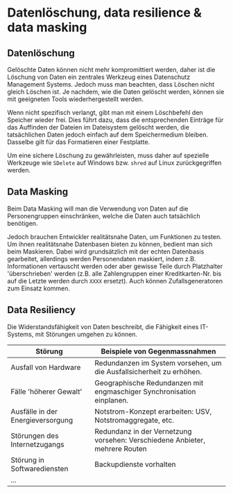 # Datenlöschung, data resilience &amp; data masking

## Datenlöschung

Gelöschte Daten können nicht mehr kompromittiert werden, daher ist die Löschung von Daten ein zentrales Werkzeug eines Datenschutz Management
Systems. Jedoch muss man beachten, dass Löschen nicht gleich Löschen ist. Je nachdem, wie die Daten gelöscht werden, können sie mit geeigneten
Tools wiederhergestellt werden.

Wenn nicht spezifisch verlangt, gibt man mit einem Löschbefehl den Speicher wieder frei. Dies führt dazu, dass die entsprechenden Einträge für das
Auffinden der Dateien im Dateisystem gelöscht werden, die tatsächlichen Daten jedoch einfach auf dem Speichermedium bleiben. Dasselbe gilt für das
Formatieren einer Festplatte.

Um eine sichere Löschung zu gewährleisten, muss daher auf spezielle Werkzeuge wie `SDelete` auf Windows bzw. `shred` auf Linux zurückgegriffen werden.

## Data Masking

Beim Data Masking will man die Verwendung von Daten auf die Personengruppen einschränken, welche die Daten auch tatsächlich benötigen.

Jedoch brauchen Entwickler realitätsnahe Daten, um Funktionen zu testen. Um ihnen realitätsnahe Datenbasen bieten zu können, bedient man sich beim
Maskieren. Dabei wird grundsätzlich mit der echten Datenbasis gearbeitet, allerdings werden Personendaten maskiert, indem z.B. Informationen
vertauscht werden oder aber gewisse Teile durch Platzhalter 'überschrieben' werden (z.B. alle Zahlengruppen einer Kreditkarten-Nr. bis auf die
Letzte werden durch `XXXX` ersetzt). Auch können Zufallsgeneratoren zum Einsatz kommen.

## Data Resiliency

Die Widerstandsfähigkeit von Daten beschreibt, die Fähigkeit eines IT-Systems, mit Störungen umgehen zu können.

| Störung                           | Beispiele von Gegenmassnahmen                                               |
|-----------------------------------|-----------------------------------------------------------------------------|
| Ausfall von Hardware              | Redundanzen im System vorsehen, um die Ausfallsicherheit zu erhöhen.        |
| Fälle 'höherer Gewalt'            | Geographische Redundanzen mit engmaschiger Synchronisation einplanen.       |
| Ausfälle in der Energieversorgung | Notstrom-Konzept erarbeiten: USV, Notstromaggregate, etc.                   |
| Störungen des Internetzugangs     | Redundanz in der Vernetzung vorsehen: Verschiedene Anbieter, mehrere Routen |
| Störung in Softwarediensten       | Backupdienste vorhalten                                                     |
| ...                               |                                                                             |
